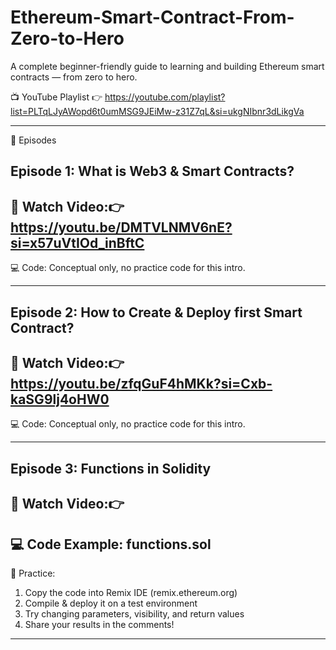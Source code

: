 # Ethereum-Smart-Contract-From-Zero-to-Hero
A complete beginner-friendly guide to learning and building Ethereum smart contracts — from zero to hero.

📺 YouTube Playlist
👉 https://youtube.com/playlist?list=PLTqLJyAWopd6t0umMSG9JEiMw-z31Z7qL&si=ukgNIbnr3dLikgVa 

---

📘 Episodes

Episode 1: What is Web3 & Smart Contracts?
---
🔗 Watch Video:👉 https://youtu.be/DMTVLNMV6nE?si=x57uVtIOd_inBftC 
---
💻 Code: Conceptual only, no practice code for this intro.


---

Episode 2: How to Create & Deploy first Smart Contract?
---
🔗 Watch Video:👉 https://youtu.be/zfqGuF4hMKk?si=Cxb-kaSG9lj4oHW0
---
💻 Code: Conceptual only, no practice code for this intro.


---

Episode 3: Functions in Solidity
---
🔗 Watch Video:👉 
---
💻 Code Example: functions.sol
---
📝 Practice:
1. Copy the code into Remix IDE (remix.ethereum.org)
2. Compile & deploy it on a test environment
3. Try changing parameters, visibility, and return values
4. Share your results in the comments!

---
